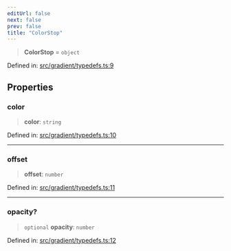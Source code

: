 ```yaml
---
editUrl: false
next: false
prev: false
title: "ColorStop"
---
```


> **ColorStop** = `object`

Defined in: [src/gradient/typedefs.ts:9](https://github.com/fabricjs/fabric.js/blob/977f797255d8c56b5b68360b0d45bed33697d2e8/src/gradient/typedefs.ts#L9)

## Properties

### color

> **color**: `string`

Defined in: [src/gradient/typedefs.ts:10](https://github.com/fabricjs/fabric.js/blob/977f797255d8c56b5b68360b0d45bed33697d2e8/src/gradient/typedefs.ts#L10)

***

### offset

> **offset**: `number`

Defined in: [src/gradient/typedefs.ts:11](https://github.com/fabricjs/fabric.js/blob/977f797255d8c56b5b68360b0d45bed33697d2e8/src/gradient/typedefs.ts#L11)

***

### opacity?

> `optional` **opacity**: `number`

Defined in: [src/gradient/typedefs.ts:12](https://github.com/fabricjs/fabric.js/blob/977f797255d8c56b5b68360b0d45bed33697d2e8/src/gradient/typedefs.ts#L12)
